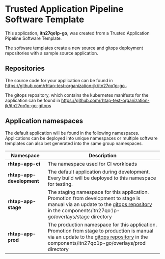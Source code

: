 # Trusted Application Pipeline Software Template

This application, **itn27qo1p-go**, was created from a Trusted Application Pipeline Software Template.

The software templates create a new source and gitops deployment repositories with a sample source application. 

## Repositories

The source code for your application can be found in [https://github.com/rhtap-test-organization-jk/itn27qo1p-go ](https://github.com/rhtap-test-organization-jk/itn27qo1p-go ).
 
The gitops repository, which contains the kubernetes manifests for the application can be found in 
[https://github.com/rhtap-test-organization-jk/itn27qo1p-go-gitops ](https://github.com/rhtap-test-organization-jk/itn27qo1p-go-gitops ) 

## Application namespaces 

The default application will be found in the following namespaces. Applications can be deployed into unique namespaces or multiple software templates can also bet generated into the same group namespaces.  

|  Namespace   |  Description   |  
| -------- | -------- |
| **rhtap-app-ci** | The namespace used for CI workloads |
| **rhtap-app-development** | The default application during development. Every build will be deployed to this namespace for testing. |
| **rhtap-app-stage** | The staging namespace for this application. Promotion from development to stage is manual via an update to the [gitops repository](https://github.com/rhtap-test-organization-jk/itn27qo1p-go-gitops ) in the components/itn27qo1p-go/overlays/stage directory |
| **rhtap-app-prod** | The production namespace for this application. Promotion from stage to production is manual via an update to the [gitops repository](https://github.com/rhtap-test-organization-jk/itn27qo1p-go-gitops ) in the components/itn27qo1p-go/overlays/prod directory |